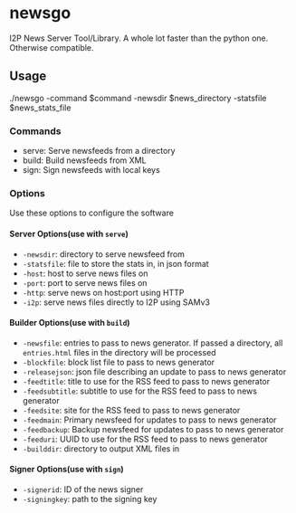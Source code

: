 newsgo
======

I2P News Server Tool/Library. A whole lot faster than the python one. Otherwise compatible.

Usage
-----

./newsgo -command $command -newsdir $news_directory -statsfile $news_stats_file

### Commands

 - serve: Serve newsfeeds from a directory
 - build: Build newsfeeds from XML
 - sign: Sign newsfeeds with local keys

### Options

Use these options to configure the software

#### Server Options(use with `serve`)

 - `-newsdir`: directory to serve newsfeed from
 - `-statsfile`: file to store the stats in, in json format
 - `-host`: host to serve news files on
 - `-port`: port to serve news files on
 - `-http`: serve news on host:port using HTTP
 - `-i2p`: serve news files directly to I2P using SAMv3

#### Builder Options(use with `build`)

 - `-newsfile`: entries to pass to news generator. If passed a directory, all `entries.html` files in the directory will be processed
 - `-blockfile`: block list file to pass to news generator
 - `-releasejson`: json file describing an update to pass to news generator
 - `-feedtitle`: title to use for the RSS feed to pass to news generator
 - `-feedsubtitle`: subtitle to use for the RSS feed to pass to news generator
 - `-feedsite`: site for the RSS feed to pass to news generator
 - `-feedmain`: Primary newsfeed for updates to pass to news generator
 - `-feedbackup`: Backup newsfeed for updates to pass to news generator
 - `-feeduri`: UUID to use for the RSS feed to pass to news generator
 - `-builddir`: directory to output XML files in

#### Signer Options(use with `sign`)

 - `-signerid`: ID of the news signer
 - `-signingkey`: path to the signing key
